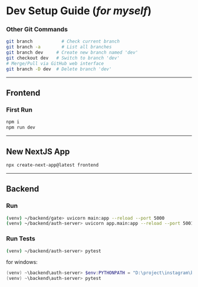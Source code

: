 # Dev Setup Guide (_for myself_)

### Other Git Commands

```bash
git branch           # Check current branch
git branch -a        # List all branches
git branch dev     # Create new branch named 'dev'
git checkout dev   # Switch to branch 'dev'
# Merge/Pull via GitHub web interface
git branch -D dev  # Delete branch 'dev'
```

---

## Frontend

### First Run

```bash
npm i
npm run dev
```

---

## New NextJS App

```bash
npx create-next-app@latest frontend
```

---

## Backend

### Run

```bash
(venv) ~/backend/gate> uvicorn main:app --reload --port 5000
(venv) ~/backend/auth-server> uvicorn app.main:app --reload --port 5001
```

### Run Tests

```bash
(venv) ~/backend/auth-server> pytest
```

for windows:

```powershell
(venv) ~\backend\auth-server> $env:PYTHONPATH = "D:\project\instagram\backend\auth-server"
(venv) ~\backend\auth-server> pytest
```
